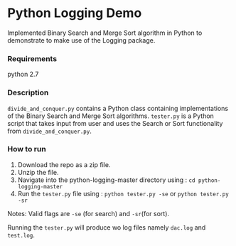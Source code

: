 # Python Logging Demo

Implemented Binary Search and Merge Sort algorithm in Python to demonstrate to make use of the Logging package.

### Requirements
python 2.7

### Description

`divide_and_conquer.py` contains a Python class containing implementations of the Binary Search and Merge Sort algorithms.
`tester.py` is a Python script that takes input from user and uses the Search or Sort functionality from `divide_and_conquer.py`.

### How to run
1. Download the repo as a zip file.
2. Unzip the file.
3. Navigate into the python-logging-master directory using : `cd python-logging-master`
4. Run the `tester.py` file using : `python tester.py -se` or `python tester.py -sr`

Notes: 
Valid flags are `-se` (for search) and `-sr`(for sort).
	
Running the `tester.py` will produce wo log files namely `dac.log` and `test.log`.


